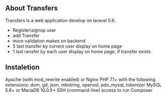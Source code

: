 


## About Transfers

Transfers is a web application develop on laravel 5.8.

- Register\signup user
- add Transfer
- more validation makes on backend
- 5 last transfer by current user display on home page
- 1 last ransfer by each user display on home page, if transfer exists

## Instaletion

Apache (with mod_rewrite enabled) or Nginx
PHP 7.1+ with the following extensions: dom, gd, json, mbstring, openssl, pdo_mysql, tokenizer
MySQL 5.6+ or MariaDB 10.0.5+
SSH (command-line) access to run Composer

